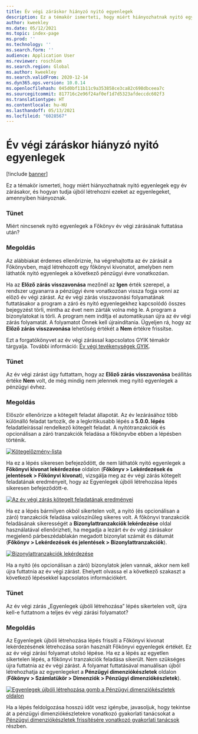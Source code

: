 ```yaml
---
title: Év végi záráskor hiányzó nyitó egyenlegek
description: Ez a témakör ismerteti, hogy miért hiányozhatnak nyitó egyenlegek egy év zárásakor, és hogyan tudja újból létrehozni ezeket az egyenlegeket, amennyiben hiányoznak.
author: kweekley
ms.date: 05/12/2021
ms.topic: index-page
ms.prod: ''
ms.technology: ''
ms.search.form: ''
audience: Application User
ms.reviewer: roschlom
ms.search.region: Global
ms.author: kweekley
ms.search.validFrom: 2020-12-14
ms.dyn365.ops.version: 10.0.14
ms.openlocfilehash: 045d0bf11b11c9a353858ce3ca82c698dbceea7c
ms.sourcegitcommit: 817716c2e96f24af0ef1d7d5323afdeccdc602f3
ms.translationtype: HT
ms.contentlocale: hu-HU
ms.lasthandoff: 05/13/2021
ms.locfileid: "6028567"
---
```

# <a name="year-end-close-missing-opening-balances"></a>Év végi záráskor hiányzó nyitó egyenlegek

[!include [banner](../includes/banner.md)]

Ez a témakör ismerteti, hogy miért hiányozhatnak nyitó egyenlegek egy év zárásakor, és hogyan tudja újból létrehozni ezeket az egyenlegeket, amennyiben hiányoznak.

### <a name="symptom"></a>Tünet

Miért nincsenek nyitó egyenlegek a Főkönyv év végi zárásának futtatása után? 

### <a name="resolution"></a>Megoldás

Az alábbiakat érdemes ellenőriznie, ha végrehajtotta az év zárását a Főkönyvben, majd létrehozott egy főkönyvi kivonatot, amelyben nem láthatók nyitó egyenlegek a következő pénzügyi évre vonatkozóan.

Ha az **Előző zárás visszavonása** mezőnél az **Igen** érték szerepel, a rendszer ugyanarra a pénzügyi évre vonatkozóan vissza fogja vonni az előző év végi zárást. Az év végi zárás visszavonási folyamatának futtatásakor a program a záró és nyitó egyenlegekhez kapcsolódó összes bejegyzést törli, mintha az évet nem zárták volna még le. A program a bizonylatokat is törli. A program nem indítja el automatikusan újra az év végi zárás folyamatát. A folyamatot Önnek kell újraindítania. Ügyeljen rá, hogy az **Előző zárás visszavonása** lehetőség értékét a **Nem** értékre frissítse.

Ezt a forgatókönyvet az év végi zárással kapcsolatos GYIK témakör tárgyalja. További információ: [Év végi tevékenységek GYIK](faq-year-end-activities.md).

### <a name="symptom"></a>Tünet

Az év végi zárást úgy futtattam, hogy az **Előző zárás visszavonása** beállítás értéke **Nem** volt, de még mindig nem jelennek meg nyitó egyenlegek a pénzügyi évhez.

### <a name="resolution"></a>Megoldás

Először ellenőrizze a kötegelt feladat állapotát. Az év lezárásához több különálló feladat tartozik, de a legkritikusabb lépés a **5.0.0. lépés** feladatleírással rendelkező kötegelt feladat. A nyitótranzakciók és opcionálisan a záró tranzakciók feladása a főkönyvbe ebben a lépésben történik. 

[![Kötegelőzmény-lista](./media/yec-mssng-open-blnces-01.png)](./media/yec-mssng-open-blnces-01.png)

Ha ez a lépés sikeresen befejeződött, de nem láthatók nyitó egyenlegek a **Főkönyvi kivonat lekérdezése** oldalon (**Főkönyv > Lekérdezések és jelentések > Főkönyvi kivonat**), vizsgálja meg az év végi zárás kötegelt feladatának eredményeit, hogy az Egyenlegek újbóli létrehozása lépés sikeresen befejeződött-e.

[![Az év végi zárás kötegelt feladatának eredményei](./media/yec-mssng-open-blnces-02.png)](./media/yec-mssng-open-blnces-02.png)

Ha ez a lépés bármilyen okból sikertelen volt, a nyitó (és opcionálisan a záró) tranzakciók feladása valószínűleg sikeres volt. A főkönyvi tranzakciók feladásának sikerességét a **Bizonylattranzakciók lekérdezése** oldal használatával ellenőrizheti, ha megadja a lezárt év év végi zárásakor megjelenő párbeszédablakán megadott bizonylat számát és dátumát (**Főkönyv > Lekérdezések és jelentések > Bizonylattranzakciók**).

[![Bizonylattranzakciók lekérdezése](./media/yec-mssng-open-blnces-03.png)](./media/yec-mssng-open-blnces-03.png)

Ha a nyitó (és opcionálisan a záró) bizonylatok jelen vannak, akkor nem kell újra futtatnia az év végi zárást. Ehelyett olvassa el a következő szakaszt a következő lépésekkel kapcsolatos információkért.

### <a name="symptom"></a>Tünet

Az év végi zárás „Egyenlegek újbóli létrehozása” lépés sikertelen volt, újra kell-e futtatnom a teljes év végi zárási folyamatot?

### <a name="resolution"></a>Megoldás

Az Egyenlegek újbóli létrehozása lépés frissíti a Főkönyvi kivonat lekérdezésének létrehozása során használt Főkönyvi egyenlegek értékét.  Ez az év végi zárási folyamat utolsó lépése.  Ha ez a lépés az egyetlen sikertelen lépés, a főkönyvi tranzakciók feladása sikerült.  Nem szükséges újra futtatnia az év végi zárást. A folyamat futtatásával manuálisan újból létrehozhatja az egyenlegeket a **Pénzügyi dimenziókészletek** oldalon (**Főkönyv > Számlatükör > Dimenziók > Pénzügyi dimenziókészletek**).

[![Egyenlegek újbóli létrehozása gomb a Pénzügyi dimenziókészletek oldalon](./media/yec-mssng-open-blnces-04.png)](./media/yec-mssng-open-blnces-04.png)

Ha a lépés feldolgozása hosszú időt vesz igénybe, javasoljuk, hogy tekintse át a pénzügyi dimenziókészletekre vonatkozó gyakorlati tanácsokat a [Pénzügyi dimenziókészletek frissítésére vonatkozó gyakorlati tanácsok](https://community.dynamics.com/365/financeandoperations/b/dynamics-365-finance-blog/posts/best-practices-for-updating-financial-dimension-set-dimension-sets) részben. 

